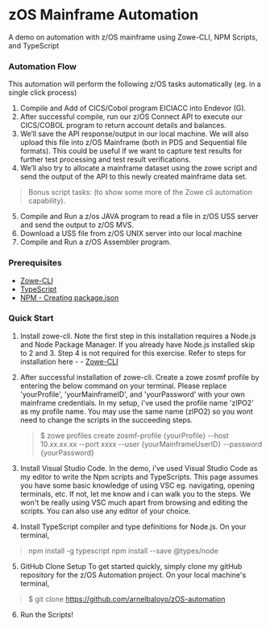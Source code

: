 # zOS Mainframe Automation

A demo on automation with z/OS mainframe using Zowe-CLI, NPM Scripts, and TypeScript
  


### Automation Flow
This automation will perform the following z/OS tasks automatically (eg. in a single click process)

1. Compile and Add of CICS/Cobol program EICIACC into Endevor (G).
2. After successful compile, run our z/OS Connect API to execute our CICS/COBOL program to return account details and balances.
3. We’ll save the API response/output in our local machine. We will also upload this file into z/OS Mainframe (both in PDS and Sequential file formats). This could be useful if we want to capture test results for further test processing and test result verifications.
4. We’ll also try to allocate a mainframe dataset using the zowe script and send the output of the API to this newly created mainframe data set.

> Bonus script tasks: (to show some more of the Zowe cli automation capability).
5. Compile and Run a z/os JAVA program to read a file in z/OS USS server and send the output to z/OS MVS.
6. Download a USS file from z/OS UNIX server into our local machine
7. Compile and Run a z/OS Assembler program.



### Prerequisites
- [Zowe-CLI](https://docs.zowe.org/v1-1-x/user-guide/cli-installcli.html)
- [TypeScript](https://code.visualstudio.com/docs/typescript/typescript-compiling)
- [NPM - Creating package.json](https://docs.npmjs.com/creating-node-js-modules)


### Quick Start
1. Install zowe-cli. Note the first step in this installation requires a Node.js and Node Package Manager. If you already have Node.js installed skip to 2 and 3. Step 4 is not required for this exercise. Refer to steps for installation here - - [Zowe-CLI](https://docs.zowe.org/v1-1-x/user-guide/cli-installcli.html)

2. After successful installation of zowe-cli. Create a zowe zosmf profile by entering the below command on your terminal. Please replace 'yourProfile', 'yourMainframeID', and 'yourPassword' with your own mainframe credentials. In my setup, i've used the profile name 'zIPO2' as my profile name. You may use the same name (zIPO2) so you wont need to change the scripts in the succeeding steps.

   > $ zowe profiles create zosmf-profile {yourProfile} --host 10.xx.xx.xx --port xxxx --user {yourMainframeUserID} --password     {yourPassword}


3. Install Visual Studio Code. In the demo, i've used Visual Studio Code as my editor to write the Npm scripts and TypeScripts. This page assumes you have some basic knowledge of using VSC eg. navigating, opening terminals, etc. If not, let me know and i can walk you to the steps. We won't be really using VSC much apart from browsing and editing the scripts. You can also use any editor of your choice.
  

4. Install TypeScript compiler and type definitions for Node.js. On your terminal,

 > npm install -g typescript
 > npm install --save @types/node


5. GitHub Clone Setup
   To get started quickly, simply clone my gitHub repository for the z/OS Automation project. On your local machine's terminal,

 > $ git clone https://github.com/arnelbaloyo/zOS-automation

6. Run the Scripts!
